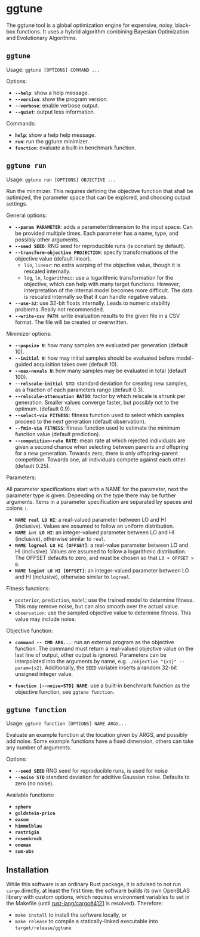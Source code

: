 # ggtune

The ggtune tool is a global optimization engine
for expensive, noisy, black-box functions.
It uses a hybrid algorithm combining Bayesian Optimization
and Evolutionary Algorithms.

## `ggtune`

Usage: `ggtune [OPTIONS] COMMAND ...`

Options:

* **`--help`**: show a help message.
* **`--version`**: show the program version.
* **`--verbose`**: enable verbose output.
* **`--quiet`**: output less information.

Commands:

* **`help`**: show a help help message.
* **`run`**: run the ggtune minimizer.
* **`function`**: evaluate a built-in benchmark function.

## `ggtune run`

Usage: `ggtune run [OPTIONS] OBJECTIVE ...`

Run the minimizer.
This requires defining the objective function that shall be optimized,
the parameter space that can be explored,
and choosing output settings.

General options:

* **`--param PARAMETER`**:
  adds a parameter/dimension to the input space.
  Can be provided multiple times.
  Each parameter has a name, type, and possibly other arguments.
* **`--seed SEED`**:
  RNG seed for reproducible runs (is constant by default).
* **`--transform-objective PROJECTION`**:
  specify transformations of the objective value (default linear).
  * `lin`, `linear`:
    no extra warping of the objective value, though it is rescaled internally.
  * `log`, `ln`, `logarithmic`:
    use a logarithmic transformation for the objective,
    which can help with many target functions.
    However, interpretation of the internal model becomes more difficult.
    The data is rescaled internally so that it can handle negative values.
* **`--use-32`**:
  use 32-bit floats internally.
  Leads to numeric stability problems.
  Really not recommended.
* **`--write-csv PATH`**:
  write evaluation results to the given file in a CSV format.
  The file will be created or overwritten.

Minimizer options:

* **`--popsize N`**:
  how many samples are evaluated per generation (default 10).
* **`--initial N`**:
  how may initial samples should be evaluated
  before model-guided acquisition takes over (default 10).
* **`--max-nevals N`**:
  how many samples may be evaluated in total (default 100).
* **`--relscale-initial STD`**:
  standard deviation for creating new samples,
  as a fraction of each parameters range (default 0.3).
* **`--relscale-attenuation RATIO`**:
  factor by which relscale is shrunk per generation.
  Smaller values converge faster,
  but possibly not to the optimum.
  (default 0.9).
* **`--select-via FITNESS`**:
  fitness function used to select which samples proceed to the next generation
  (default observation).
* **`--fmin-via FITNESS`**:
  fitness function used to estimate the minimum function value
  (default prediction).
* **`--competition-rate RATE`**:
  mean rate at which rejected individuals are given a second chance
  when selecting between parents and offspring for a new generation.
  Towards zero, there is only offspring–parent competition.
  Towards one, all individuals compete against each other.
  (default 0.25).

Parameters:

All parameter specifications start with a NAME for the parameter,
next the parameter type is given.
Depending on the type there may be further arguments.
Items in a parameter specification are separated by spaces and colons `:`.

* **`NAME real LO HI`**:
  a real-valued parameter between LO and HI (inclusive).
  Values are assumed to follow an uniform distribution.
* **`NAME int LO HI`**:
  an integer-valued parameter between LO and HI (inclusive),
  otherwise similar to `real`.
* **`NAME logreal LO HI [OFFSET]`**:
  a real-value parameter between LO and HI (inclusive).
  Values are assumed to follow a logarithmic distribution.
  The OFFSET defaults to zero, and must be chosen so that `LO + OFFSET > 0`.
* **`NAME logint LO HI [OFFSET]`**:
  an integer-valued parameter between LO and HI (inclusive),
  otherwise similar to `logreal`.

Fitness functions:

* `posterior`, `prediction`, `model`:
  use the trained model to determine fitness.
  This may remove noise, but can also smooth over the actual value.
* `observation`:
  use the sampled objective value to determine fitness.
  This value may include noise.

Objective function:

* **`command -- CMD ARG...`**:
  run an external program as the objective function.
  The command must return a real-valued objective value on the last line of output,
  other output is ignored.
  Parameters can be interpolated into the arguments by name,
  e.g. `./objective "{x1}" --param={x2}`.
  Additionally, the `SEED` variable inserts a random 32-bit unsigned integer value.

* **`function [--noise=STD] NAME`**:
  use a built-in benchmark function as the objective function,
  see `ggtune function`.

## `ggtune function`

Usage: `ggtune function [OPTIONS] NAME ARGS...`

Evaluate an example function at the location given by ARGS,
and possibly add noise.
Some example functions have a fixed dimension,
others can take any number of arguments.

Options:

* **`--seed SEED`** RNG seed for reproducible runs, is used for noise
* **`--noise STD`** standard deviation for additive Gaussian noise.
  Defaults to zero (no noise).

Available functions:

* **`sphere`**
* **`goldstein-price`**
* **`easom`**
* **`himmelblau`**
* **`rastrigin`**
* **`rosenbrock`**
* **`onemax`**
* **`sum-abs`**

## Installation

While this software is an ordinary Rust package,
it is advised to not run `cargo` directly,
at least the first time:
the software builds its own OpenBLAS library with custom options,
which requires environment variables to set in the Makefile
(until [rust-lang/cargo#4121](https://github.com/rust-lang/cargo/issues/4121)
is resolved).
Therefore:

* `make install` to install the software locally, or
* `make release` to compile a statically-linked executable into `target/release/ggtune`
